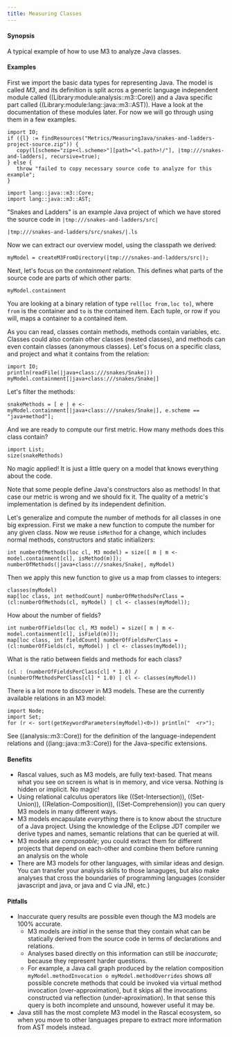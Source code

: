 ```yaml
---
title: Measuring Classes
---
```


#### Synopsis

A typical example of how to use M3 to analyze Java classes.

#### Examples


First we import the basic data types for representing Java. The model is called _M3_, and its definition is split acros a generic
language independent module called ((Library:module:analysis::m3::Core)) and a Java specific part called ((Library:module:lang::java::m3::AST)). Have a look at the documentation 
of these modules later. For now we will go through using them in a few examples.

```rascal-prepare
import IO;
if ({l} := findResources("Metrics/MeasuringJava/snakes-and-ladders-project-source.zip")) {
   copy(l[scheme="zip+<l.scheme>"][path="<l.path>!/"], |tmp:///snakes-and-ladders|, recursive=true);
} else {
   throw "failed to copy necessary source code to analyze for this example";
}
```

```rascal-shell
import lang::java::m3::Core;
import lang::java::m3::AST;
```

"Snakes and Ladders" is an example Java project of which we have stored the source code in `|tmp:///snakes-and-ladders/src|`
```rascal-shell,continue
|tmp:///snakes-and-ladders/src/snakes/|.ls
```

Now we can extract our overview model, using the classpath we derived:
```rascal-shell,continue
myModel = createM3FromDirectory(|tmp:///snakes-and-ladders/src|);
```

Next, let's focus on the _containment_ relation. This defines what parts of the source code are parts of which other parts:
```rascal-shell,continue
myModel.containment
```

You are looking at a binary relation of type `rel[loc from,loc to]`, where `from` is the container and `to` is the contained item. Each tuple, or row if you will, maps a container to a contained item.

As you can read, classes contain methods, methods contain variables, etc. Classes could also contain other classes (nested classes), and methods can even contain classes (anonymous classes). Let's focus on a specific class, and project and what it contains from the relation:
```rascal-shell,continue
import IO;
println(readFile(|java+class:///snakes/Snake|))
myModel.containment[|java+class:///snakes/Snake|]
```
Let's filter the methods:
```rascal-shell,continue
snakeMethods = [ e | e <- myModel.containment[|java+class:///snakes/Snake|], e.scheme == "java+method"];
```
And we are ready to compute our first metric. How many methods does this class contain?
```rascal-shell,continue
import List;
size(snakeMethods)
```
No magic applied! It is just a little query on a model that knows everything about the code. 

Note that some people define Java's constructors also as methods! In that case our metric is wrong and we should fix it.
The quality of a metric's implementation is defined by its independent definition.

Let's generalize and compute the number of methods for all classes in one big expression. First we make a new function to compute the number for any given class. Now we reuse `isMethod` for a change, which includes normal methods, constructors and static initializers:
```rascal-shell,continue
int numberOfMethods(loc cl, M3 model) = size([ m | m <- model.containment[cl], isMethod(m)]);
numberOfMethods(|java+class:///snakes/Snake|, myModel)
```

Then we apply this new function to give us a map from classes to integers:
```rascal-shell,continue
classes(myModel)
map[loc class, int methodCount] numberOfMethodsPerClass = (cl:numberOfMethods(cl, myModel) | cl <- classes(myModel));
```
How about the number of fields?
```rascal-shell,continue
int numberOfFields(loc cl, M3 model) = size([ m | m <- model.containment[cl], isField(m)]);
map[loc class, int fieldCount] numberOfFieldsPerClass = (cl:numberOfFields(cl, myModel) | cl <- classes(myModel));
```
What is the ratio between fields and methods for each class?
```rascal-shell,continue
(cl : (numberOfFieldsPerClass[cl] * 1.0) / (numberOfMethodsPerClass[cl] * 1.0) | cl <- classes(myModel))
```

There is a lot more to discover in M3 models. These are the currently available relations in an M3 model:
```rascal-shell,continue
import Node;
import Set;
for (r <- sort(getKeywordParameters(myModel)<0>)) println("  <r>");
```

See ((analysis::m3::Core)) for the definition of the language-independent relations and ((lang::java::m3::Core)) for the Java-specific extensions.

#### Benefits

* Rascal values, such as M3 models, are fully text-based. That means what you see on screen is what is in memory, and vice versa. Nothing is hidden or implicit. No magic!
* Using relational calculus operators like ((Set-Intersection)), ((Set-Union)), ((Relation-Composition)), ((Set-Comprehension)) you can query M3 models in many different ways.
* M3 models encapsulate *everything* there is to know about the structure of a Java project. Using the knowledge of the Eclipse JDT compiler we derive types and names, semantic relations that can be queried at will.
* M3 models are *composable*; you could extract them for different projects that depend on each-other and combine them before running an analysis on the whole
* There are M3 models for other languages, with similar ideas and design. You can transfer your analysis skills to those lanaguges, but also make analyses that cross the boundaries of programming languages (consider javascript and java, or java and C via JNI, etc.)

#### Pitfalls

* Inaccurate query results are possible even though the M3 models are 100% accurate. 
   * M3 models are *initial* in the sense that they contain what can be statically derived from the source code in terms of declarations and relations. 
   * Analyses based directly on this information can still be *inaccurate*; because they represent harder questions.
   * For example, a Java call graph produced by the relation composition `myModel.methodInvocation o myModel.methodOverrides` shows _all_ possible concrete methods that could be invoked via virtual method invocation (over-approximation), but it skips all the invocations constructed via reflection (under-aproximation). In that sense this query is both incomplete and unsound, however useful it may be.
* Java still has the most complete M3 model in the Rascal ecosystem, so when you move to other languages prepare to extract more information from AST models instead.
